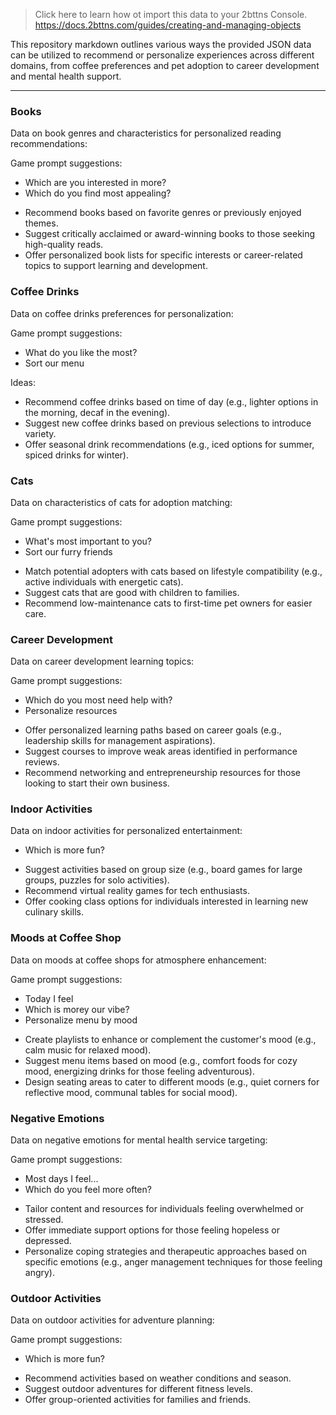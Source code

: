 > Click here to learn how ot import this data to your 2bttns Console. https://docs.2bttns.com/guides/creating-and-managing-objects

This repository markdown outlines various ways the provided JSON data can be utilized to recommend or personalize experiences across different domains, from coffee preferences and pet adoption to career development and mental health support.

***

### Books
Data on book genres and characteristics for personalized reading recommendations:

Game prompt suggestions:
* Which are you interested in more?
* Which do you find most appealing?

- Recommend books based on favorite genres or previously enjoyed themes.
- Suggest critically acclaimed or award-winning books to those seeking high-quality reads.
- Offer personalized book lists for specific interests or career-related topics to support learning and development.

### Coffee Drinks
Data on coffee drinks preferences for personalization:

Game prompt suggestions:
* What do you like the most?
* Sort our menu

Ideas:
- Recommend coffee drinks based on time of day (e.g., lighter options in the morning, decaf in the evening).
- Suggest new coffee drinks based on previous selections to introduce variety.
- Offer seasonal drink recommendations (e.g., iced options for summer, spiced drinks for winter).

### Cats
Data on characteristics of cats for adoption matching:

Game prompt suggestions:
* What's most important to you?
* Sort our furry friends

- Match potential adopters with cats based on lifestyle compatibility (e.g., active individuals with energetic cats).
- Suggest cats that are good with children to families.
- Recommend low-maintenance cats to first-time pet owners for easier care.

### Career Development
Data on career development learning topics:

Game prompt suggestions:
* Which do you most need help with?
* Personalize resources

- Offer personalized learning paths based on career goals (e.g., leadership skills for management aspirations).
- Suggest courses to improve weak areas identified in performance reviews.
- Recommend networking and entrepreneurship resources for those looking to start their own business.

### Indoor Activities
Data on indoor activities for personalized entertainment:
* Which is more fun?

- Suggest activities based on group size (e.g., board games for large groups, puzzles for solo activities).
- Recommend virtual reality games for tech enthusiasts.
- Offer cooking class options for individuals interested in learning new culinary skills.

### Moods at Coffee Shop
Data on moods at coffee shops for atmosphere enhancement:

Game prompt suggestions:
* Today I feel 
* Which is morey our vibe?
* Personalize menu by mood

- Create playlists to enhance or complement the customer's mood (e.g., calm music for relaxed mood).
- Suggest menu items based on mood (e.g., comfort foods for cozy mood, energizing drinks for those feeling adventurous).
- Design seating areas to cater to different moods (e.g., quiet corners for reflective mood, communal tables for social mood).

### Negative Emotions
Data on negative emotions for mental health service targeting:

Game prompt suggestions:
* Most days I feel...
* Which do you feel more often?

- Tailor content and resources for individuals feeling overwhelmed or stressed.
- Offer immediate support options for those feeling hopeless or depressed.
- Personalize coping strategies and therapeutic approaches based on specific emotions (e.g., anger management techniques for those feeling angry).

### Outdoor Activities
Data on outdoor activities for adventure planning:

Game prompt suggestions:
* Which is more fun?

- Recommend activities based on weather conditions and season.
- Suggest outdoor adventures for different fitness levels.
- Offer group-oriented activities for families and friends.